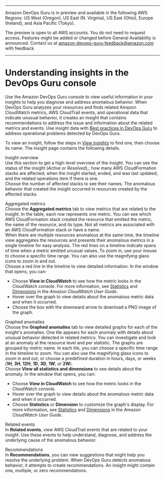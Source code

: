--------

Amazon DevOps Guru is in preview and available in the following AWS Regions: US West \(Oregon\), US East \(N\. Virginia\), US East \(Ohio\), Europe \(Ireland\), and Asia Pacific \(Tokyo\)\.

The preview is open to all AWS accounts\. You do not need to request access\. Features might be added or changed before General Availability is announced\. Contact us at [amazon\-devops\-guru\-feedback@amazon\.com](mailto:amazon-devops-guru-feedback@amazon.com) with feedback\.

--------

# Understanding insights in the DevOps Guru console<a name="understanding-insights-console"></a>

Use the Amazon DevOps Guru console to view useful information in your insights to help you diagnose and address anomalous behavior\. When DevOps Guru analyzes your resources and finds related Amazon CloudWatch metrics, AWS CloudTrail events, and operational data that indicate unusual behavior, it creates an insight that contains recommendations to address the issue and information about the related metrics and events\. Use insight data with [Best practices in DevOps Guru](best-practices.md) to address operational problems detected by DevOps Guru\. 

To view an insight, follow the steps in [View insights](view-insights.md) to find one, then choose its name\. The insight page contains the following details\. <a name="insight-details-page-items"></a>

Insight overview  
Use this section to get a high\-level overview of the insight\. You can see the status of the insight \(*Active* or *Resolved*\),; how many AWS CloudFormation stacks are affected; when the insight started, ended, and was last updated; and the related operations item if there is one\.   
Choose the number of affected stacks to see their names\. The anomalous behavior that created the insight occurred in resources created by the affected stacks\. 

Aggregated metrics  
Choose the **Aggregated metrics** tab to view metrics that are related to the insight\. In the table, each row represents one metric\. You can see which AWS CloudFormation stack created the resource that emitted the metric, the name of the resource, and its type\. Not all metrics are associated with an AWS CloudFormation stack or have a name\.  
When there are multiple resources anomalous at the same time, the timeline view aggregates the resources and presents their anomalous metrics in a single timeline for easy analysis\. The red lines on a timeline indicate spans of time when a metric emitted unusual values\. To zoom in, use your mouse to choose a specific time range\. You can also use the magnifying glass icons to zoom in and out\.   
Choose a red line in the timeline to view detailed information\. In the window that opens, you can:   
+ Choose **View in CloudWatch** to see how the metric looks in the CloudWatch console\. For more information, see [Statistics](https://docs.aws.amazon.com/AmazonCloudWatch/latest/monitoring/cloudwatch_concepts.html#Statistic) and [Dimensions](https://docs.aws.amazon.com/AmazonCloudWatch/latest/monitoring/cloudwatch_concepts.html#Dimension) in the *Amazon CloudWatch User Guide*\. 
+ Hover over the graph to view details about the anomalous metric data and when it occurred\. 
+ Choose the box with the downward arrow to download a PNG image of the graph\. 

Graphed anomalies  
Choose the **Graphed anomalies** tab to view detailed graphs for each of the insight's anomalies\. One tile appears for each anomaly with details about unusual behavior detected in related metrics\. You can investigate and look at an anomaly at the resource level and per statistic\. The graphs are grouped by metric name\. In each tile, you can choose a specific time range in the timeline to zoom\. You can also use the magnifying glass icons to zoom in and out, or choose a predefined duration in hours, days, or weeks \(**1H**, **3H**, **12H**, **1D**, **3D**, **1W**, or **2W**\)\.   
Choose **View all statistics and dimensions** to see details about the anomaly\. In the window that opens, you can:   
+ Choose **View in CloudWatch** to see how the metric looks in the CloudWatch console\. 
+ Hover over the graph to view details about the anomalous metric data and when it occurred\. 
+ Choose **Statistics** or **Dimension** to customize the graph's display\. For more information, see [Statistics](https://docs.aws.amazon.com/AmazonCloudWatch/latest/monitoring/cloudwatch_concepts.html#Statistic) and [Dimensions](https://docs.aws.amazon.com/AmazonCloudWatch/latest/monitoring/cloudwatch_concepts.html#Dimension) in the *Amazon CloudWatch User Guide*\. 

Related events  
In **Related events**, view AWS CloudTrail events that are related to your insight\. Use these events to help understand, diagnose, and address the underlying cause of the anomalous behavior\. 

Recommendations  
In **Recommendations**, you can view suggestions that might help you resolve the underlying problem\. When DevOps Guru detects anomalous behavior, it attempts to create recommendations\. An insight might contain one, multiple, or zero recommendations\. 